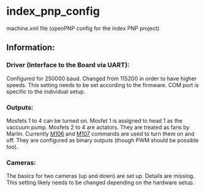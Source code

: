 # index_pnp_config
machine.xml file (openPNP config for the index PNP project)


## Information:

### Driver (Interface to the Board via UART):
Configured for 250000 baud. Changed from 115200 in order to have higher speeds. This setting needs to be set according to the firmware.
COM port is specific to the individual setup.

### Outputs:
Mosfets 1 to 4 can be turned on. Mosfet 1 is assigned to head 1 as the vaccuum pump.
Mosfets 2 to 4 are actators. They are treated as fans by Marlin.
Currently [M106](https://marlinfw.org/docs/gcode/M106.html) and [M107](https://marlinfw.org/docs/gcode/M107.html) commands are used to turn them on and off.
They are configured as binary outputs (though PWM should be possible too).

### Cameras:
The basics for two cameras (up and down) are set up. Details are missing.
This setting likely needs to be changed depending on the hardware setup.

